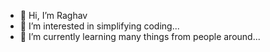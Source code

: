 - 👋 Hi, I’m Raghav
- 👀 I’m interested in simplifying coding...
- 🌱 I’m currently learning many things from people around...

<!---
ragsin/ragsin is a ✨ special ✨ repository because its `README.md` (this file) appears on your GitHub profile.
You can click the Preview link to take a look at your changes.
--->
